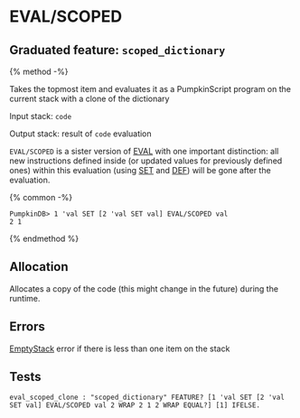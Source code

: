 # EVAL/SCOPED

## Graduated feature: `scoped_dictionary`

{% method -%}

Takes the topmost item and evaluates it as a PumpkinScript
program on the current stack with a clone of the dictionary

Input stack: `code`

Output stack: result of `code` evaluation

`EVAL/SCOPED` is a sister version of [EVAL](../EVAL.md) with
one important distinction: all new instructions defined inside
(or updated values for previously defined ones) within this
evaluation (using [SET](../SET.md) and [DEF](../DEF.md)) will be
gone after the evaluation.  

{% common -%}

```
PumpkinDB> 1 'val SET [2 'val SET val] EVAL/SCOPED val
2 1
```

{% endmethod %}

## Allocation

Allocates a copy of the code (this might change in the future)
during the runtime.

## Errors

[EmptyStack](./ERRORS/EmptyStack.md) error if there is less than one item on the stack

## Tests

```test
eval_scoped_clone : "scoped_dictionary" FEATURE? [1 'val SET [2 'val SET val] EVAL/SCOPED val 2 WRAP 2 1 2 WRAP EQUAL?] [1] IFELSE.
```
